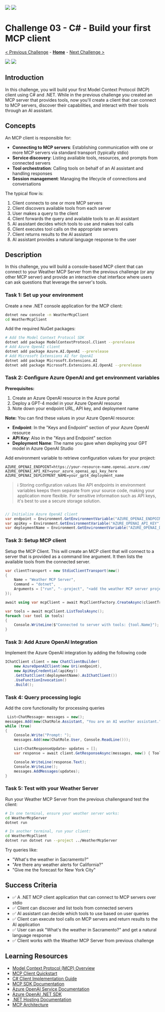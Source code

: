 ![](https://img.shields.io/badge/For%20Final%20Review-orange)
![](https://img.shields.io/badge/Collect%20Feedback-orange)

# Challenge 03 - C# - Build your first MCP client

 [< Previous Challenge](./Challenge-02-csharp.md) - **[Home](../README.md)** - [Next Challenge >](./Challenge-04-csharp.md)

[![](https://img.shields.io/badge/C%20Sharp-blue)](Challenge-03-csharp.md)
[![](https://img.shields.io/badge/Python-lightgray)](Challenge-03-python.md)

## Introduction

In this challenge, you will build your first Model Context Protocol (MCP) client using C# and .NET. While in the previous challenge you created an MCP server that provides tools, now you'll create a client that can connect to MCP servers, discover their capabilities, and interact with their tools through an AI assistant.

## Concepts

An MCP client is responsible for:
- **Connecting to MCP servers**: Establishing communication with one or more MCP servers via standard transport (typically stdio)
- **Service discovery**: Listing available tools, resources, and prompts from connected servers
- **Tool orchestration**: Calling tools on behalf of an AI assistant and handling responses
- **Session management**: Managing the lifecycle of connections and conversations

The typical flow is:
1. Client connects to one or more MCP servers
2. Client discovers available tools from each server
3. User makes a query to the client
4. Client forwards the query and available tools to an AI assistant
5. AI assistant decides which tools to use and makes tool calls
6. Client executes tool calls on the appropriate servers
7. Client returns results to the AI assistant
8. AI assistant provides a natural language response to the user

## Description

In this challenge, you will build a console-based MCP client that can connect to your Weather MCP Server from the previous challenge (or any other MCP server) and provide an interactive chat interface where users can ask questions that leverage the server's tools.

### Task 1: Set up your environment

Create a new .NET console application for the MCP client:

```bash
dotnet new console -n WeatherMcpClient
cd WeatherMcpClient
```

Add the required NuGet packages:
```bash
# Add the Model Context Protocol SDK
dotnet add package ModelContextProtocol.Client --prerelease
# Add Azure OpenAI client
dotnet add package Azure.AI.OpenAI --prerelease
# Add Microsoft Extensions AI for OpenAI
dotnet add package Microsoft.Extensions.AI
dotnet add package Microsoft.Extensions.AI.OpenAI --prerelease
```

### Task 2: Configure Azure OpenAI and get environment variables

**Prerequisites:**
1. Create an Azure OpenAI resource in the Azure portal
2. Deploy a GPT-4 model in your Azure OpenAI resource
3. Note down your endpoint URL, API key, and deployment name

**Note:** You can find these values in your Azure OpenAI resource:
- **Endpoint**: In the "Keys and Endpoint" section of your Azure OpenAI resource
- **API Key**: Also in the "Keys and Endpoint" section
- **Deployment Name**: The name you gave when deploying your GPT model in Azure OpenAI Studio

Add environment variable to retrieve configuration values for your project:

```env
AZURE_OPENAI_ENDPOINT=https://your-resource-name.openai.azure.com/
AZURE_OPENAI_API_KEY=your_azure_openai_api_key_here
AZURE_OPENAI_DEPLOYMENT_NAME=your_gpt4_deployment_name
```

> ℹ️ Storing configuration values like API endpoints in environment variables keeps them separate from your source code, making your application more flexible. For sensitive information such as API keys, it's best to use a secure storage solution.

```csharp

// Initialize Azure OpenAI client
var endpoint = Environment.GetEnvironmentVariable("AZURE_OPENAI_ENDPOINT") ?? "<Add your endpoint>";
var apiKey = Environment.GetEnvironmentVariable("AZURE_OPENAI_API_KEY") ?? "<Add your API key>";
var deploymentName = Environment.GetEnvironmentVariable("AZURE_OPENAI_DEPLOYMENT_NAME") ?? "gpt-4";

```

### Task 3: Setup MCP client

Setup the MCP Client. This will create an MCP client that will connect to a server that is provided as a command line argument. It then lists the available tools from the connected server.

```csharp
var clientTransport = new StdioClientTransport(new()
{
    Name = "Weather MCP Server",
    Command = "dotnet",
    Arguments = ["run", "--project", "<add the weather MCP server project path>"]
});

await using var mcpClient = await McpClientFactory.CreateAsync(clientTransport);

var tools = await mcpClient.ListToolsAsync();
foreach (var tool in tools)
{
    Console.WriteLine($"Connected to server with tools: {tool.Name}");
}
```

### Task 3: Add Azure OpenAI Integration

Implement the Azure OpenAI integration by adding the following code

```csharp
IChatClient client = new ChatClientBuilder(
    new AzureOpenAIClient(new Uri(endpoint),
    new ApiKeyCredential(apiKey))
    .GetChatClient(deploymentName).AsIChatClient())
    .UseFunctionInvocation()
    .Build();
```

### Task 4: Query processing logic

Add the core functionality for processing queries

```csharp
 List<ChatMessage> messages = new();
messages.Add(new(ChatRole.Assistant, "You are an AI weather assistant."));
while (true)
{
    Console.Write("Prompt: ");
    messages.Add(new(ChatRole.User, Console.ReadLine()));

    List<ChatResponseUpdate> updates = [];
    var response = await client.GetResponseAsync(messages, new() { Tools = [.. tools] });

    Console.WriteLine(response.Text);
    Console.WriteLine();
    messages.AddMessages(updates);
}
```

### Task 5: Test with your Weather Server

Run your Weather MCP Server from the previous challengeand test the client:

```bash
# In one terminal, ensure your weather server works:
cd WeatherMcpServer
dotnet run

# In another terminal, run your client:
cd WeatherMcpClient
dotnet run dotnet run --project ../WeatherMcpServer
```

Try queries like:
- "What's the weather in Sacramento?"
- "Are there any weather alerts for California?"
- "Give me the forecast for New York City"

## Success Criteria

- ✅ A .NET MCP client application that can connect to MCP servers over stdio
- ✅ Client can discover and list tools from connected servers
- ✅ AI assistant can decide which tools to use based on user queries
- ✅ Client can execute tool calls on MCP servers and return results to the AI application
- ✅ User can ask "What's the weather in Sacramento?" and get a natural language response
- ✅ Client works with the Weather MCP Server from previous challenge

## Learning Resources

- [Model Context Protocol (MCP) Overview](https://modelcontextprotocol.io/)
- [MCP Client Quickstart](https://modelcontextprotocol.io/quickstart/client)
- [C# Client Implementation Guide](https://modelcontextprotocol.io/quickstart/client#c%23)
- [MCP SDK Documentation](https://modelcontextprotocol.io/docs/sdk)
- [Azure OpenAI Service Documentation](https://docs.microsoft.com/en-us/azure/cognitive-services/openai/)
- [Azure OpenAI .NET SDK](https://github.com/Azure/azure-sdk-for-net/tree/main/sdk/openai/Azure.AI.OpenAI)
- [.NET Hosting Documentation](https://docs.microsoft.com/en-us/dotnet/core/extensions/generic-host)
- [MCP Architecture](https://modelcontextprotocol.io/legacy/concepts/architecture)